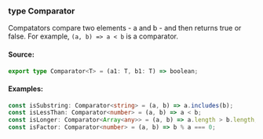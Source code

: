### type Comparator

Compatators compare two elements - a and b - and then returns true or false. For
example, `(a, b) => a < b` is a comparator.

#### Source:

```typescript
export type Comparator<T> = (a1: T, b1: T) => boolean;
```

#### Examples:

```typescript
const isSubstring: Comparator<string> = (a, b) => a.includes(b);
const isLessThan: Comparator<number> = (a, b) => a < b;
const isLonger: Comparator<Array<any>> = (a, b) => a.length > b.length;
const isFactor: Comparator<number> = (a, b) => b % a === 0;
```
